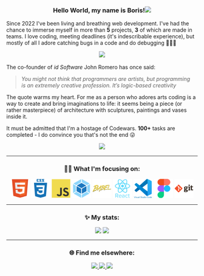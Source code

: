 <h3 align="center"><b>Hello World, my name is Boris!<img src="https://emojipedia-us.s3.amazonaws.com/source/skype/289/victory-hand_270c-fe0f.png" width="40"></b></h3>
<p>Since 2022 I've been living and breathing web development. I've had the chance to immerse myself in more than <b>5</b> projects, <b>3</b> of which are made in teams. I love coding, meeting deadlines (it's indescribable experience), but mostly of all I adore catching bugs in a code and do debugging 🐞🔫😄</p>
<div id="header" align="center"><img src="https://media.giphy.com/media/vwKp97qL3auSHHrE0Z/giphy.gif" width="250"/></div>
<p>The co-founder of <i>id Software</i> John Romero has once said:</p>
<blockquote>
<i>You might not think that programmers are artists, but programming<br>
is an extremely creative profession. It’s logic-based creativity</i>
</blockquote>
<p>The quote warms my heart. For me as a person who adores arts coding is a way to create and bring imaginations to life: it seems being a piece (or rather masterpiece) of architecture with sculptures, paintings and vases inside it.</p>
<p>It must be admitted that I'm a hostage of Codewars. <b>100+</b> tasks are completed - I do convince you that's not the end 😜</p>
<div align="center"><img src="https://www.codewars.com/users/elrouss/badges/large"></div>
<hr>
<h3 align="center">👨‍💻 What I'm focusing on:</h3>
<div align="center">
  <img src="https://raw.githubusercontent.com/devicons/devicon/1119b9f84c0290e0f0b38982099a2bd027a48bf1/icons/html5/html5-original.svg" width="50">
  <img src="https://raw.githubusercontent.com/devicons/devicon/1119b9f84c0290e0f0b38982099a2bd027a48bf1/icons/css3/css3-plain-wordmark.svg" width="50">
  <img src="https://raw.githubusercontent.com/devicons/devicon/1119b9f84c0290e0f0b38982099a2bd027a48bf1/icons/javascript/javascript-original.svg" width="50">
  <img src="https://raw.githubusercontent.com/devicons/devicon/1119b9f84c0290e0f0b38982099a2bd027a48bf1/icons/webpack/webpack-original.svg" width="50">
  <img src="https://raw.githubusercontent.com/devicons/devicon/1119b9f84c0290e0f0b38982099a2bd027a48bf1/icons/babel/babel-original.svg" width="50">
  <img src="https://raw.githubusercontent.com/devicons/devicon/1119b9f84c0290e0f0b38982099a2bd027a48bf1/icons/react/react-original-wordmark.svg" width="50">
  <img src="https://raw.githubusercontent.com/devicons/devicon/1119b9f84c0290e0f0b38982099a2bd027a48bf1/icons/vscode/vscode-original-wordmark.svg" width="50">
  <img src="https://raw.githubusercontent.com/devicons/devicon/1119b9f84c0290e0f0b38982099a2bd027a48bf1/icons/figma/figma-original.svg" width="50">
  <img src="https://raw.githubusercontent.com/devicons/devicon/1119b9f84c0290e0f0b38982099a2bd027a48bf1/icons/git/git-original-wordmark.svg" width="50">
</div>
<hr>
<h3 align="center">✨ My stats:</h3>
<div align="center">
  <a href="https://git.io/streak-stats"><img src="https://streak-stats.demolab.com?user=elrouss&theme=shades-of-purple&border_radius=1&date_format=%5BY%20%5DM%20j" height="190"/></a>
  <img src="https://github-readme-stats.vercel.app/api/top-langs/?username=elrouss&theme=shades-of-purple&langs_count=8" height="190"/>
</div>
<hr>
<h3 align="center">🌐 Find me elsewhere:</h3>
<div align="center">
  <a href="https://www.linkedin.com/in/frontend-elrouss/">
    <img src="https://img.shields.io/badge/LinkedIn-blue?logo=linkedin&logoColor=white&style=for-the-badge">
  </a>
  <a href="https://codepen.io/elrouss">
    <img src="https://img.shields.io/badge/CodePen-black?logo=codepen&logoColor=white&style=for-the-badge">
  </a>
  <a href="https://t.me/elrouss">
    <img src="https://img.shields.io/badge/Telegram-blue?logo=telegram&logoColor=white&style=for-the-badge">
  </a>
</div>


<!--
**elrouss/elrouss** is a ✨ _special_ ✨ repository because its `README.md` (this file) appears on your GitHub profile.

Here are some ideas to get you started:

- 🔭 I’m currently working on ...
- 🌱 I’m currently learning ...
- 👯 I’m looking to collaborate on ...
- 🤔 I’m looking for help with ...
- 💬 Ask me about ...
- 📫 How to reach me: ...
- 😄 Pronouns: ...
- ⚡ Fun fact: ...
-->
